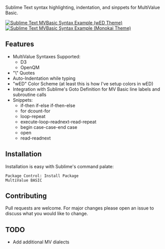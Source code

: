 Sublime Text syntax highlighting, indentation, and sinppets for MultiValue Basic. 

[![Sublime Text MVBasic Syntax Example (wED Theme)](http://ianbharper.com/media/__sized__/images/sublime-text-mvbasic-syntax-Sublime-Text-MVBasic-Syntax_example_light-thumbnail-500x500.PNG)](http://ianbharper.com/media/images/sublime-text-mvbasic-syntax-Sublime-Text-MVBasic-Syntax_example_light.PNG)
[![Sublime Text MVBasic Syntax Example (Monokai Theme)](http://ianbharper.com/media/__sized__/images/sublime-text-mvbasic-syntax-Sublime-Text-MVBasic-Syntax_example_dark-thumbnail-500x500.PNG)](http://ianbharper.com/media/images/sublime-text-mvbasic-syntax-Sublime-Text-MVBasic-Syntax_example_dark.PNG)

## Features
* MultiValue Syntaxes Supported:
  * D3
  * OpenQM
* "\\" Quotes
* Auto-Indentation while typing
* "wED" Color Scheme (at least this is how I've setup colors in wED)
* Integration with Sublime's Goto Definition for MV Basic line labels and subroutine calls
* Snippets: 
  * if-then if-else if-then-else
  * for dcount-for
  * loop-repeat
  * execute-loop-readnext-read-repeat
  * begin case-case-end case
  * open
  * read-readnext


## Installation
Installation is easy with Sublime's command palate:
~~~~
Package Control: Install Package
MultiValue BASIC
~~~~

## Contributing 
Pull requests are welcome. For major changes please open an issue to discuss what you would like to change.

## TODO
* Add additional MV dialects
